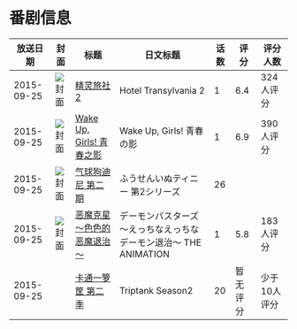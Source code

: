 # 番剧信息

|放送日期|封面|标题|日文标题|话数|评分|评分人数|
|---|---|---|---|---|---|---|
|2015-09-25|![封面](https://lain.bgm.tv/pic/cover/c/6b/99/119034_LiAGt.jpg)|[精灵旅社2](https://bangumi.tv/subject/119034)|Hotel Transylvania 2|1|6.4|324人评分|
|2015-09-25|![封面](https://lain.bgm.tv/pic/cover/c/fb/39/119985_OzCHh.jpg)|[Wake Up, Girls! 青春之影](https://bangumi.tv/subject/119985)|Wake Up, Girls! 青春の影|1|6.9|390人评分|
|2015-09-25|![封面](https://lain.bgm.tv/pic/cover/c/80/7b/132770_39A45.jpg)|[气球狗迪尼 第二期](https://bangumi.tv/subject/132770)|ふうせんいぬティニー 第2シリーズ|26|||
|2015-09-25|![封面](https://bangumi.tv/img/no_icon_subject.png)|[恶魔克星～色色的恶魔退治～](https://bangumi.tv/subject/140428)|デーモンバスターズ ～えっちなえっちなデーモン退治～ THE ANIMATION|1|5.8|183人评分|
|2015-09-25||[卡通一箩筐 第二季](https://bangumi.tv/subject/195017)|Triptank Season2|20|暂无评分|少于10人评分|

